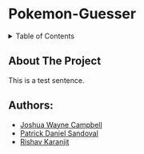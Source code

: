 # Pokemon-Guesser
<!-- TABLE OF CONTENTS -->
<details>
  <summary>Table of Contents</summary>
  <ol>
    <li>
      <a href="#about-the-project">About The Project</a>
    </li>
    <li>
      <a href="#authors">Authors</a>
    </li>
  </ol>
</details>

## About The Project
This is a test sentence.

## Authors:

- [Joshua Wayne Campbell](https://github.com/jwcampb)
- [Patrick Daniel Sandoval](https://github.com/rickthepat05)
- [Rishav Karanjit](https://github.com/rishav-karanjit)




